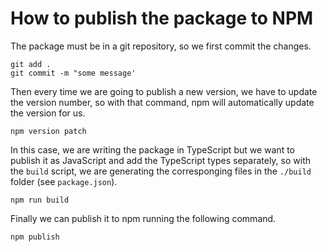 # How to publish the package to NPM

The package must be in a git repository, so we first commit the changes.

```
git add .
git commit -m "some message'
```

Then every time we are going to publish a new version, we have to update the version number, so with that command, npm will automatically update the version for us.

```
npm version patch
```

In this case, we are writing the package in TypeScript but we want to publish it as JavaScript and add the TypeScript types separately, so with the `build` script, we are generating the corresponging files in the `./build` folder (see `package.json`).

```
npm run build
```

Finally we can publish it to npm running the following command.

```
npm publish
```
